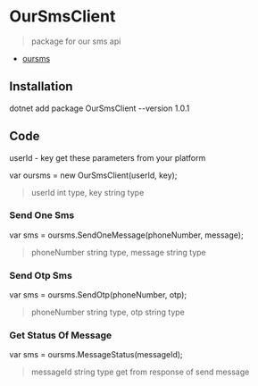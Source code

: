 # OurSmsClient

> package for our sms api
- [oursms](https:oursms.app)

## Installation
dotnet add package OurSmsClient --version 1.0.1

## Code 
userId - key get these parameters from your platform

var oursms = new OurSmsClient(userId, key);
> userId int type, key string type

### Send One Sms
var sms = oursms.SendOneMessage(phoneNumber, message);
> phoneNumber string type, message string type

### Send Otp Sms
var sms = oursms.SendOtp(phoneNumber, otp);
> phoneNumber string type, otp string type


### Get Status Of Message
var sms = oursms.MessageStatus(messageId);
> messageId string type get from response of send message
